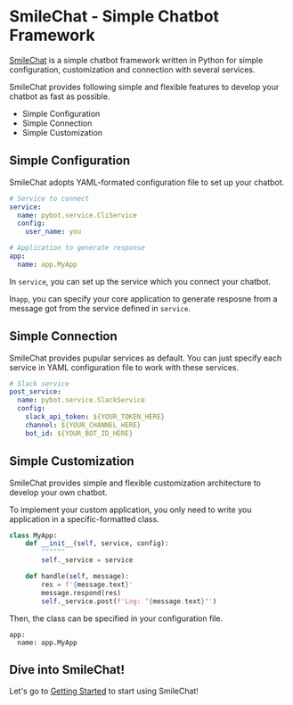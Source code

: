 # SmileChat - Simple Chatbot Framework

[SmileChat](https://github.com/noriyukipy/smilechat) is a simple chatbot framework written in Python for simple configuration, customization and connection with several services.

SmileChat provides following simple and flexible features to develop your chatbot as fast as possible.

- Simple Configuration
- Simple Connection
- Simple Customization

## Simple Configuration

SmileChat adopts YAML-formated configuration file to set up your chatbot.

```yaml
# Service to connect
service:
  name: pybot.service.CliService
  config:
    user_name: you

# Application to generate response
app:
  name: app.MyApp
```

In `service`, you can set up the service which you connect your chatbot.

In`app`, you can specify your core application to generate resposne from a message got from the service defined in `service`.

## Simple Connection

SmileChat provides pupular services as default.
You can just specify each service in YAML configuration file to work with these services.

```yaml
# Slack service
post_service:
  name: pybot.service.SlackService
  config:
    slack_api_token: ${YOUR_TOKEN_HERE}
    channel: ${YOUR_CHANNEL_HERE}
    bot_id: ${YOUR_BOT_ID_HERE}
```

## Simple Customization

SmileChat provides simple and flexible customization architecture to develop your own chatbot.

To implement your custom application, you only need to write you application in a specific-formatted class.

```py
class MyApp:
    def __init__(self, service, config):
        """"""
        self._service = service

    def handle(self, message):
        res = f'{message.text}'
        message.respond(res)
        self._service.post(f'Log: "{message.text}"')
```

Then, the class can be specified in your configuration file.

```
app:
  name: app.MyApp
```

## Dive into SmileChat!

Let's go to [Getting Started](getting_started.md) to start using SmileChat!